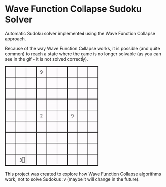 # Wave Function Collapse Sudoku Solver

Automatic Sudoku solver implemented using the Wave Function Collapse approach.

Because of the way Wave Function Collapse works, it is possible (and quite common) to reach a state where the game is no longer solvable (as you can see in the gif - it is not solved correctly).

![sudoku solving recording](./img/sudoku_smaller.gif)

This project was created to explore how Wave Function Collapse algorithms work, not to solve Sudokus :v (maybe it will change in the future).